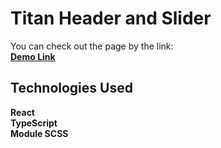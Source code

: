 # Titan Header and Slider

You can check out the page by the link: \
**[Demo Link](https://v1rnt.github.io/titan-header-n-slider/#/)**

## Technologies Used

**React** \
**TypeScript** \
**Module SCSS**
